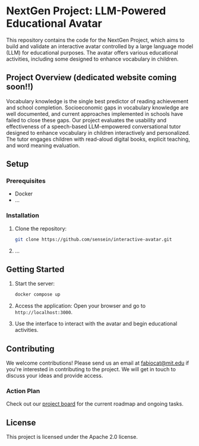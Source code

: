 # NextGen Project: LLM-Powered Educational Avatar

This repository contains the code for the NextGen Project, which aims to build and validate an interactive avatar controlled by a large language model (LLM) for educational purposes. The avatar offers various educational activities, including some designed to enhance vocabulary in children.

## Project Overview (dedicated website coming soon!!)

Vocabulary knowledge is the single best predictor of reading achievement and school completion. Socioeconomic gaps in vocabulary knowledge are well documented, and current approaches implemented in schools have failed to close these gaps. Our project evaluates the usability and effectiveness of a speech-based LLM-empowered conversational tutor designed to enhance vocabulary in children interactively and personalized. The tutor engages children with read-aloud digital books, explicit teaching, and word meaning evaluation.

## Setup

### Prerequisites

- Docker
- ...

### Installation

1. Clone the repository:
    ```bash
    git clone https://github.com/sensein/interactive-avatar.git
    ```

2. ...

## Getting Started

1. Start the server:
    ```bash
    docker compose up
    ```

2. Access the application:
    Open your browser and go to `http://localhost:3000`.

3. Use the interface to interact with the avatar and begin educational activities.

## Contributing

We welcome contributions! Please send us an email at [fabiocat@mit.edu](mailto:fabiocat@mit.edu) if you're interested in contributing to the project. We will get in touch to discuss your ideas and provide access.

### Action Plan

Check out our [project board](https://github.com/orgs/sensein/projects/48/views/1) for the current roadmap and ongoing tasks.

## License

This project is licensed under the Apache 2.0 license.